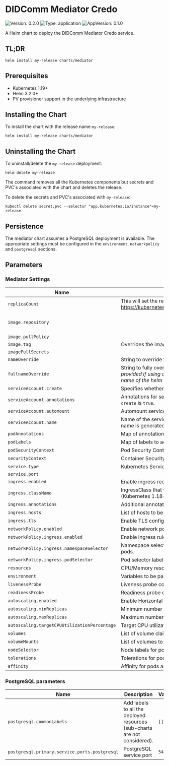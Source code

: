 # DIDComm Mediator Credo

![Version: 0.2.0](https://img.shields.io/badge/Version-0.2.0-informational?style=flat-square) ![Type: application](https://img.shields.io/badge/Type-application-informational?style=flat-square) ![AppVersion: 0.1.0](https://img.shields.io/badge/AppVersion-0.1.0-informational?style=flat-square)

A Helm chart to deploy the DIDComm Mediator Credo service.

## TL;DR

```console
helm install my-release charts/mediator
```

## Prerequisites

- Kubernetes 1.19+
- Helm 3.2.0+
- PV provisioner support in the underlying infrastructure

## Installing the Chart

To install the chart with the release name `my-release`:

```console
helm install my-release charts/mediator
```


## Uninstalling the Chart

To uninstall/delete the `my-release` deployment:

```console
helm delete my-release
```

The command removes all the Kubernetes components but secrets and PVC's associated with the chart and deletes the release.

To delete the secrets and PVC's associated with `my-release`:

```console
kubectl delete secret,pvc --selector "app.kubernetes.io/instance"=my-release
```

## Persistence

The mediator chart assumes a PostgreSQL deployment is available. The appropriate settings must be configured in the `environment`, `networkpolicy` and `postgresql` sections.

## Parameters

### Mediator Settings

| Name                                         | Description                                                                                                                                                                               | Value                                                           |
| -------------------------------------------- | ----------------------------------------------------------------------------------------------------------------------------------------------------------------------------------------- | --------------------------------------------------------------- |
| `replicaCount`                               | This will set the replicaset count more information can be found here: https://kubernetes.io/docs/concepts/workloads/controllers/replicaset/                                              | `1`                                                             |
| `image.repository`                           |                                                                                                                                                                                           | `ghcr.io/openwallet-foundation/didcomm-mediator-credo/mediator` |
| `image.pullPolicy`                           |                                                                                                                                                                                           | `Always`                                                        |
| `image.tag`                                  | Overrides the image tag which defaults to the chart appVersion.                                                                                                                           | `""`                                                            |
| `imagePullSecrets`                           |                                                                                                                                                                                           | `[]`                                                            |
| `nameOverride`                               | String to override the helm chart name, second part of the prefix.                                                                                                                        | `""`                                                            |
| `fullnameOverride`                           | String to fully override the helm chart name, full prefix. *Must be provided if using a custom release name that does not include the name of the helm chart (`didcomm-mediator-credo`).* | `""`                                                            |
| `serviceAccount.create`                      | Specifies whether a ServiceAccount should be created                                                                                                                                      | `true`                                                          |
| `serviceAccount.annotations`                 | Annotations for service account. Evaluated as a template. Only used if `create` is `true`.                                                                                                | `{}`                                                            |
| `serviceAccount.automount`                   | Automount service account token for the server service account                                                                                                                            | `true`                                                          |
| `serviceAccount.name`                        | Name of the service account to use. If not set and create is true, a name is generated using the fullname template.                                                                       | `""`                                                            |
| `podAnnotations`                             | Map of annotations to add to the mediator pods                                                                                                                                            | `{}`                                                            |
| `podLabels`                                  | Map of labels to add to the mediator pods                                                                                                                                                 | `{}`                                                            |
| `podSecurityContext`                         | Pod Security Context                                                                                                                                                                      | `{}`                                                            |
| `securityContext`                            | Container Security Context                                                                                                                                                                | `{}`                                                            |
| `service.type`                               | Kubernetes Service type                                                                                                                                                                   | `ClusterIP`                                                     |
| `service.port`                               |                                                                                                                                                                                           | `3000`                                                          |
| `ingress.enabled`                            | Enable ingress record generation for controller                                                                                                                                           | `true`                                                          |
| `ingress.className`                          | IngressClass that will be be used to implement the Ingress (Kubernetes 1.18+)                                                                                                             | `""`                                                            |
| `ingress.annotations`                        | Additional annotations for the Ingress resource.                                                                                                                                          | `nil`                                                           |
| `ingress.hosts`                              | List of hosts to be configured for the specified ingress record.                                                                                                                          | `[]`                                                            |
| `ingress.tls`                                | Enable TLS configuration for the host defined at ingress.                                                                                                                                 | `[]`                                                            |
| `networkPolicy.enabled`                      | Enable network policies                                                                                                                                                                   | `true`                                                          |
| `networkPolicy.ingress.enabled`              | Enable ingress rules                                                                                                                                                                      | `true`                                                          |
| `networkPolicy.ingress.namespaceSelector`    | Namespace selector label that is allowed to access the Tenant proxy pods.                                                                                                                 | `{}`                                                            |
| `networkPolicy.ingress.podSelector`          | Pod selector label that is allowed to access the Tenant proxy pods.                                                                                                                       | `{}`                                                            |
| `resources`                                  | CPU/Memory resource requests/limits - unset by default                                                                                                                                    | `{}`                                                            |
| `environment`                                | Variables to be passed to the container                                                                                                                                                   | `[]`                                                            |
| `livenessProbe`                              | Liveness probe configuration                                                                                                                                                              | `{}`                                                            |
| `readinessProbe`                             | Readiness probe configuration                                                                                                                                                             | `{}`                                                            |
| `autoscaling.enabled`                        | Enable Horizontal POD autoscaling for the Credo Mediator                                                                                                                                  | `false`                                                         |
| `autoscaling.minReplicas`                    | Minimum number of replicas                                                                                                                                                                | `1`                                                             |
| `autoscaling.maxReplicas`                    | Maximum number of replicas                                                                                                                                                                | `100`                                                           |
| `autoscaling.targetCPUUtilizationPercentage` | Target CPU utilization percentage                                                                                                                                                         | `80`                                                            |
| `volumes`                                    | List of volume claims to be created                                                                                                                                                       | `[]`                                                            |
| `volumeMounts`                               | List of volumes to be mounted in the container                                                                                                                                            | `[]`                                                            |
| `nodeSelector`                               | Node labels for pods assignment                                                                                                                                                           | `{}`                                                            |
| `tolerations`                                | Tolerations for pods assignment                                                                                                                                                           | `[]`                                                            |
| `affinity`                                   | Affinity for pods assignment                                                                                                                                                              | `{}`                                                            |

### PostgreSQL parameters

| Name                                          | Description                                                               | Value  |
| --------------------------------------------- | ------------------------------------------------------------------------- | ------ |
| `postgresql.commonLabels`                     | Add labels to all the deployed resources (sub-charts are not considered). | `[]`   |
| `postgresql.primary.service.ports.postgresql` | PostgreSQL service port                                                   | `5432` |

